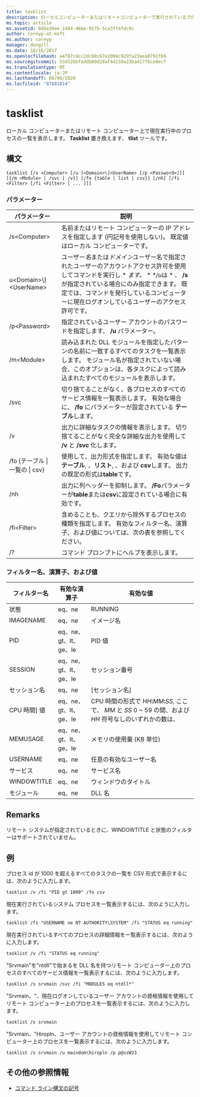 ```yaml
---
title: tasklist
description: ローカルコンピューターまたはリモートコンピューターで実行されているプロセスの一覧を表示する方法について説明します。
ms.topic: article
ms.assetid: 8dbe30ee-1484-46be-917b-5ca3ff4fdc9c
author: coreyp-at-msft
ms.author: coreyp
manager: dongill
ms.date: 10/16/2017
ms.openlocfilehash: a4f87c4cc2dc80c67e2004c929fa23aea8791fb9
ms.sourcegitcommit: 53d526bfeddb89d28af44210a23ba417f6ce0ecf
ms.translationtype: MT
ms.contentlocale: ja-JP
ms.lasthandoff: 08/06/2020
ms.locfileid: "87881814"
---
```

# <a name="tasklist"></a>tasklist

ローカル コンピューターまたはリモート コンピューター上で現在実行中のプロセスの一覧を表示します。 **Tasklist** 置き換えます、 **tlist** ツールです。



## <a name="syntax"></a>構文

```
tasklist [/s <Computer> [/u [<Domain>\]<UserName> [/p <Password>]]] [{/m <Module> | /svc | /v}] [/fo {table | list | csv}] [/nh] [/fi <Filter> [/fi <Filter> [ ... ]]]
```

### <a name="parameters"></a>パラメーター

|          パラメーター           |                                                                                                                                            説明                                                                                                                                             |
|------------------------------|----------------------------------------------------------------------------------------------------------------------------------------------------------------------------------------------------------------------------------------------------------------------------------------------------|
|        /s\<Computer>        |                                                                                         名前またはリモート コンピューターの IP アドレスを指定します (円記号を使用しない)。 既定値はローカル コンピューターです。                                                                                         |
| u\<Domain>\\\]\<UserName> | ユーザー*名*または*ドメイン*ユーザー名で指定されたユーザーのアカウントアクセス許可を使用してコマンドを実行し \* <em>ます。 \* \*/u</em>は \* 、 **/s**が指定されている場合にのみ指定できます。 既定では、コマンドを発行しているコンピューターに現在ログオンしているユーザーのアクセス許可です。 |
|        /p\<Password>        |                                                                                                       指定されているユーザー アカウントのパスワードを指定します、 **/u** パラメーター。                                                                                                        |
|         /m\<Module>         |                                                               読み込まれた DLL モジュールを指定したパターンの名前に一致するすべてのタスクを一覧表示します。 モジュール名が指定されていない場合、このオプションは、各タスクによって読み込まれたすべてのモジュールを表示します。                                                                |
|             /svc             |                                                                                    切り捨てることがなく、各プロセスのすべてのサービス情報を一覧表示します。 有効な場合に、 **/fo** にパラメーターが設定されている **テーブル**します。                                                                                    |
|              /v              |                                                                                 出力に詳細なタスクの情報を表示します。 切り捨てることがなく完全な詳細な出力を使用して **/v** と **/svc** 化します。                                                                                 |
|  /fo {テーブル \| 一覧の \| csv}  |                                                                             使用して、出力形式を指定します。 有効な値は **テーブル**, 、**リスト**, 、および **csv**します。 出力の既定の形式は**table**です。                                                                             |
|             /nh              |                                                                                             出力に列ヘッダーを抑制します。 **/Fo**パラメーターが**table**または**csv**に設定されている場合に有効です。                                                                                              |
|        /fi\<Filter>         |                                                                          含めることも、クエリから除外するプロセスの種類を指定します。 有効なフィルター名、演算子、および値については、次の表を参照してください。                                                                          |
|              /?              |                                                                                                                                コマンド プロンプトにヘルプを表示します。                                                                                                                                |

### <a name="filter-names-operators-and-values"></a>フィルター名、演算子、および値

| フィルター名 |    有効な演算子     |                                                                 有効な値                                                                 |
|-------------|------------------------|----------------------------------------------------------------------------------------------------------------------------------------------|
|   状態    |         eq、ne         |                                                                   RUNNING                                                                    |
|  IMAGENAME  |         eq、ne         |                                                                  イメージ名                                                                  |
|     PID     | eq、ne、gt、lt、ge、le |                                                                  PID 値                                                                   |
|   SESSION   | eq、ne、gt、lt、ge、le |                                                                セッション番号                                                                |
| セッション名 |         eq、ne         |                                                                 [セッション名]                                                                 |
|   CPU 時間] 値   | eq、ne、gt、lt、ge、le | CPU 時間の形式で <em>HH</em>**:**<em>MM</em>**:**<em>SS</em>, ここで、 *MM* と *SS* 0 ~ 59 の間、および *HH* 符号なしのいずれかの数は、 |
|  MEMUSAGE   | eq、ne、gt、lt、ge、le |                                                              メモリの使用量 (KB 単位)                                                              |
|  USERNAME   |         eq、ne         |                                                             任意の有効なユーザー名                                                              |
|  サービス   |         eq、ne         |                                                                 サービス名                                                                 |
| WINDOWTITLE |         eq、ne         |                                                                 ウィンドウのタイトル                                                                 |
|   モジュール   |         eq、ne         |                                                                   DLL 名                                                                   |

## <a name="remarks"></a>Remarks

リモート システムが指定されているときに、WINDOWTITLE と状態のフィルターはサポートされていません。

## <a name="examples"></a><a name="BKMK_examples"></a>例

プロセス id が 1000 を超えるすべてのタスクの一覧を CSV 形式で表示するには、次のように入力します。
```
tasklist /v /fi "PID gt 1000" /fo csv
```
現在実行されているシステム プロセスを一覧表示するには、次のように入力します。
```
tasklist /fi "USERNAME ne NT AUTHORITY\SYSTEM" /fi "STATUS eq running"
```
現在実行されているすべてのプロセスの詳細情報を一覧表示するには、次のように入力します。
```
tasklist /v /fi "STATUS eq running"
```
"Srvmain"を"ntdll"で始まるを DLL 名を持つリモート コンピューター上のプロセスのすべてのサービス情報を一覧表示するには、次のように入力します。
```
tasklist /s srvmain /svc /fi "MODULES eq ntdll*"
```
"Srvmain、"、現在ログオンしているユーザー アカウントの資格情報を使用してリモート コンピューター上のプロセスを一覧表示するには、次のように入力します。
```
tasklist /s srvmain
```
"Srvmain、"Hiropln、ユーザー アカウントの資格情報を使用してリモート コンピューター上のプロセスを一覧表示するには、次のように入力します。
```
tasklist /s srvmain /u maindom\hiropln /p p@ssW23
```

## <a name="additional-references"></a>その他の参照情報

- [コマンド ライン構文の記号](command-line-syntax-key.md)